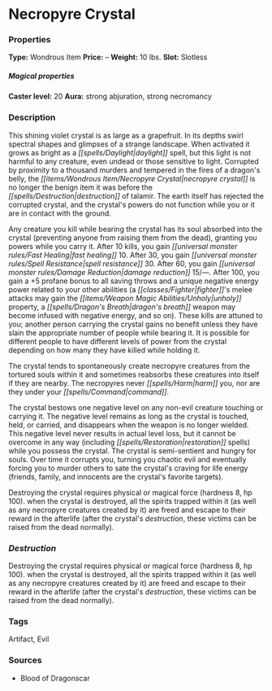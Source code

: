 ﻿---
Title: "Necropyre Crystal"
Type: "Wondrous Item"
Price: "–"
Weight: "10 lbs."
Slot: "Slotless"
Caster level: "20"
Aura: "strong abjuration, strong necromancy"
Description: |
  "This shining violet crystal is as large as a grapefruit. In its depths swirl spectral shapes and glimpses of a strange landscape. When activated it grows as bright as a daylight spell, but this light is not harmful to any creature, even undead or those sensitive to light. Corrupted by proximity to a thousand murders and tempered in the fires of a dragon's belly, the necropyre crystal is no longer the benign item it was before the destruction of talamir. The earth itself has rejected the corrupted crystal, and the crystal's powers do not function while you or it are in contact with the ground.
  Any creature you kill while bearing the crystal has its soul absorbed into the crystal (preventing anyone from raising them from the dead), granting you powers while you carry it. After 10 kills, you gain fast healing 10. After 30, you gain spell resistance 30. After 60, you gain damage reduction 15/—. After 100, you gain a +5 profane bonus to all saving throws and a unique negative energy power related to your other abilities (a fighter's melee attacks may gain the unholy property, a dragon's breath weapon may become infused with negative energy, and so on). These kills are attuned to you; another person carrying the crystal gains no benefit unless they have slain the appropriate number of people while bearing it. It is possible for different people to have different levels of power from the crystal depending on how many they have killed while holding it.
  The crystal tends to spontaneously create necropyre creatures from the tortured souls within it and sometimes reabsorbs these creatures into itself if they are nearby. The necropyres never harm you, nor are they under your command.
  The crystal bestows one negative level on any non-evil creature touching or carrying it. The negative level remains as long as the crystal is touched, held, or carried, and disappears when the weapon is no longer wielded. This negative level never results in actual level loss, but it cannot be overcome in any way (including restoration spells) while you possess the crystal. The crystal is semi-sentient and hungry for souls. Over time it corrupts you, turning you chaotic evil and eventually forcing you to murder others to sate the crystal's craving for life energy (friends, family, and innocents are the crystal's favorite targets).
  Destroying the crystal requires physical or magical force (hardness 8, hp 100). when the crystal is destroyed, all the spirits trapped within it (as well as any necropyre creatures created by it) are freed and escape to their reward in the afterlife (after the crystal's destruction, these victims can be raised from the dead normally)."
Destruction: |
  "Destroying the crystal requires physical or magical force (hardness 8, hp 100). when the crystal is destroyed, all the spirits trapped within it (as well as any necropyre creatures created by it) are freed and escape to their reward in the afterlife (after the crystal's destruction, these victims can be raised from the dead normally)."
Sources: "['Blood of Dragonscar']"
---

# Necropyre Crystal

### Properties

**Type:** Wondrous Item **Price:** – **Weight:** 10 lbs. **Slot:** Slotless

##### Magical properties

**Caster level:** 20 **Aura:** strong abjuration, strong necromancy

### Description

This shining violet crystal is as large as a grapefruit. In its depths swirl spectral shapes and glimpses of a strange landscape. When activated it grows as bright as a _[[spells/Daylight|daylight]]_ spell, but this light is not harmful to any creature, even undead or those sensitive to light. Corrupted by proximity to a thousand murders and tempered in the fires of a dragon's belly, the _[[items/Wondrous Item/Necropyre Crystal|necropyre crystal]]_ is no longer the benign item it was before the _[[spells/Destruction|destruction]]_ of talamir. The earth itself has rejected the corrupted crystal, and the crystal's powers do not function while you or it are in contact with the ground.

Any creature you kill while bearing the crystal has its soul absorbed into the crystal (preventing anyone from raising them from the dead), granting you powers while you carry it. After 10 kills, you gain _[[universal monster rules/Fast Healing|fast healing]]_ 10. After 30, you gain _[[universal monster rules/Spell Resistance|spell resistance]]_ 30. After 60, you gain _[[universal monster rules/Damage Reduction|damage reduction]]_ 15/—. After 100, you gain a +5 profane bonus to all saving throws and a unique negative energy power related to your other abilities (a _[[classes/Fighter|fighter]]_'s melee attacks may gain the _[[items/Weapon Magic Abilities/Unholy|unholy]]_ property, a _[[spells/Dragon's Breath|dragon's breath]]_ weapon may become infused with negative energy, and so on). These kills are attuned to you; another person carrying the crystal gains no benefit unless they have slain the appropriate number of people while bearing it. It is possible for different people to have different levels of power from the crystal depending on how many they have killed while holding it.

The crystal tends to spontaneously create necropyre creatures from the tortured souls within it and sometimes reabsorbs these creatures into itself if they are nearby. The necropyres never _[[spells/Harm|harm]]_ you, nor are they under your _[[spells/Command|command]]_.

The crystal bestows one negative level on any non-evil creature touching or carrying it. The negative level remains as long as the crystal is touched, held, or carried, and disappears when the weapon is no longer wielded. This negative level never results in actual level loss, but it cannot be overcome in any way (including _[[spells/Restoration|restoration]]_ spells) while you possess the crystal. The crystal is semi-sentient and hungry for souls. Over time it corrupts you, turning you chaotic evil and eventually forcing you to murder others to sate the crystal's craving for life energy (friends, family, and innocents are the crystal's favorite targets).

Destroying the crystal requires physical or magical force (hardness 8, hp 100). when the crystal is destroyed, all the spirits trapped within it (as well as any necropyre creatures created by it) are freed and escape to their reward in the afterlife (after the crystal's _destruction_, these victims can be raised from the dead normally).

### _Destruction_

Destroying the crystal requires physical or magical force (hardness 8, hp 100). when the crystal is destroyed, all the spirits trapped within it (as well as any necropyre creatures created by it) are freed and escape to their reward in the afterlife (after the crystal's _destruction_, these victims can be raised from the dead normally).

### Tags

Artifact, Evil

### Sources

* Blood of Dragonscar